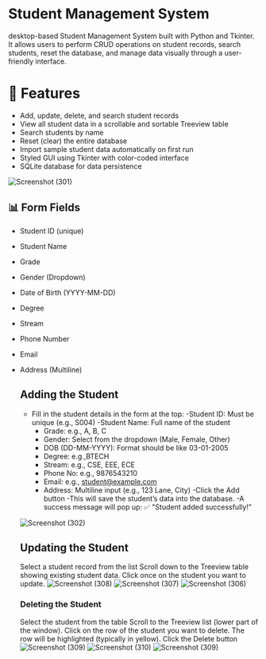 # Student Management System
desktop-based Student Management System built with Python and Tkinter. It allows users to perform CRUD operations on student records, search students, reset the database, and manage data visually through a user-friendly interface.
# 📌 Features

- Add, update, delete, and search student records
- View all student data in a scrollable and sortable Treeview table
- Search students by name
- Reset (clear) the entire database
- Import sample student data automatically on first run
- Styled GUI using Tkinter with color-coded interface
-  SQLite database for data persistence

![Screenshot (301)](https://github.com/user-attachments/assets/ac04fde5-6372-4c3a-8203-5b4318c5dd60)

## 📊 Form Fields

- Student ID (unique)
- Student Name
- Grade
- Gender (Dropdown)
- Date of Birth (YYYY-MM-DD)
- Degree
- Stream
- Phone Number
- Email
- Address (Multiline)
  ## Adding the Student
   - Fill in the student details in the form at the top:
     -Student ID: Must be unique (e.g., S004)
     -Student Name: Full name of the student
     - Grade: e.g., A, B, C
     - Gender: Select from the dropdown (Male, Female, Other)
     - DOB (DD-MM-YYYY): Format should be like 03-01-2005
     - Degree: e.g.,BTECH
     - Stream: e.g., CSE, EEE, ECE
     - Phone No: e.g., 9876543210
     - Email: e.g., student@example.com
     -  Address: Multiline input (e.g., 123 Lane, City)
  -Click the Add button
     -This will save the student’s data into the database.
     -A success message will pop up: ✅ "Student added successfully!"


  ![Screenshot (302)](https://github.com/user-attachments/assets/54e198ae-a541-45d7-9502-16372505d0f7)
  ## Updating the Student
  Select a student record from the list
  Scroll down to the Treeview table showing existing student data.
  Click once on the student you want to update.
  ![Screenshot (308)](https://github.com/user-attachments/assets/c6fbedc7-08ed-42b8-bc14-63b2a799e3b3)
  ![Screenshot (307)](https://github.com/user-attachments/assets/9376f75a-c571-47e0-8d7f-fa47c53f65f4)
  ![Screenshot (306)](https://github.com/user-attachments/assets/df0e08bf-b765-44f7-809f-a3c0a6ef70a5)
  ### Deleting the Student
  Select the student from the table
  Scroll to the Treeview list (lower part of the window).
  Click on the row of the student you want to delete.
  The row will be highlighted (typically in yellow).
  Click the Delete button
  ![Screenshot (309)](https://github.com/user-attachments/assets/acb3690e-bab1-4603-9143-4877e758aafa)
  ![Screenshot (310)](https://github.com/user-attachments/assets/c2301bb6-b3ba-4de0-a216-fe9b90b04950)
  ![Screenshot (309)](https://github.com/user-attachments/assets/7735c337-cf03-4e38-acb2-587f272ec263)




  


 

  
  


